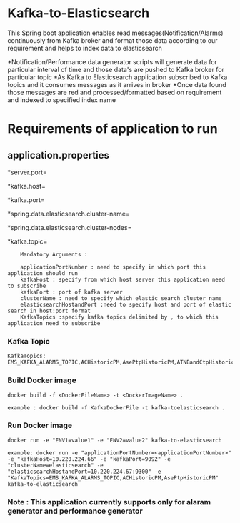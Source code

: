 # Kafka-to-Elasticsearch

This Spring boot application enables read messages(Notification/Alarms) continuously from Kafka broker  and format those data according to our requirement and helps to index data to elasticsearch

*Notification/Performance data generator scripts will generate data for particular interval of time and those data's are pushed to Kafka broker for particular topic 
*As Kafka to Elasticsearch application subscribed to Kafka topics and it consumes messages as it arrives in broker
*Once data found those messages are red and processed/formatted based on requirement and indexed to specified index name

# Requirements of application to run

## application.properties

*server.port=<applicationPortNumber>

*kafka.host=<kafkaHost>

*kafka.port=<kafkaPort>

*spring.data.elasticsearch.cluster-name=<clusterName>

*spring.data.elasticsearch.cluster-nodes=<elasticsearchHostandPort>

*kafka.topic=<KafkaTopics>

```
	Mandatory Arguments : 
	
	applicationPortNumber : need to specify in which port this application should run
	kafkaHost : specify from which host server this application need to subscribe
	kafkaPort : port of kafka server
	clusterName : need to specify which elastic search cluster name
	elasticsearchHostandPort :need to specify host and port of elastic search in host:port format
	KafkaTopics :specify kafka topics delimited by , to which this application need to subscribe
```

### Kafka Topic

```
KafkaTopics: EMS_KAFKA_ALARMS_TOPIC,ACHistoricPM,AsePtpHistoricPM,ATNBandCtpHistoricPM,ATNDchCtpHistoricPM,ATNOCGPTPHistoricPM,ATNOtuClientCtpHistoricPM,ATNTribPtpHistoricPM,BandCtpHistoricPM,BandPtpHistoricPM,BaseScgPtpHistoricPM,BmmOcgPtpHistoricPM,AC_BWPHistoricPM,ETHINTF_BWPHistoricPM,NWINTF_BWPHistoricPM,PW_BWPHistoricPM,CarrierCtpHistoricPM,ChannelCtpHistoricPM,ChassisHistoricPM,CmmOcgPtpHistoricPM,CmmOchPtpHistoricPM,AC_CMHistoricPM,ETHINTF_CMHistoricPM,NWINTF_CMHistoricPM,PW_CMHistoricPM,CxOcgPtpHistoricPM,CxScgPtpHistoricPM,DcfPtpHistoricPM,DchCtpHistoricPM,DigitalWrapperCtpHistoricPM,DsePtpHistoricPM,DtpCtpHistoricPM,EdfaHistoricPM,EthIntfHistoricPM,ExpnPtpHistoricPM,ExpnScgPtpHistoricPM,FANHistoricPM,FbmScgPtpHistoricPM,FcClientCtpHistoricPM,FeedPTPHistoricPM,FlexCarrierCtpHistoricPM,FmmcScgPtpHistoricPM,FmmfScgPtpHistoricPM,FrmScgPtpHistoricPM,FsmScgPtpHistoricPM,GamOcgPtpHistoricPM,GfpTpHistoricPM,GigeClientCtpHistoricPM,GroupTpHistoricPM,IdlerChannelCtpHistoricPM,IdlerPtpHistoricPM,IGccHistoricPM,LmOcgPtpHistoricPM,LmOchPtpHistoricPM,MACHistoricPM,MEPHistoricPM,MSHistoricPM,MxpScgPtpHistoricPM,NativeHistoricPM,NoHeaderHistoricPM,NwIntfHistoricPM,OchCtpHistoricPM,ODU0HistoricPM,ODU1HistoricPM,ODU2HistoricPM,ODU3HistoricPM,ODU4HistoricPM,OduClientCtpHistoricPM,OduFlexHistoricPM,OduKiCtpHistoricPM,OduKtClientCtpHistoricPM,OduKtiCtpHistoricPM,OfxScgPtpHistoricPM,OPSMPtpHistoricPM,OsaPtpHistoricPM,OscCtpHistoricPM,OscPtpHistoricPM,OsctCtpHistoricPM,OtsPtpHistoricPM,OTU0HistoricPM,OTU1HistoricPM,OTU2HistoricPM,OTU3HistoricPM,OTU4HistoricPM,OtuClientCtpHistoricPM,OtuKiCtpHistoricPM,PCSHistoricPM,PEMHistoricPM,PortHistoricPM,PWHistoricPM,RSHistoricPM,SchCtpHistoricPM,SdhClientCtpHistoricPM,SecureChannelHistoricPM,SecureEntityHistoricPM,SonetClientCtpHistoricPM,TribPtpHistoricPM,XtOcgPtpHistoricPM,XtScgPtpHistoricPM

```

### Build Docker image
```
docker build -f <DockerFileName> -t <DockerImageName> .

example : docker build -f KafkaDockerFile -t kafka-toelasticsearch .

```

### Run Docker image
```
docker run -e "ENV1=value1" -e "ENV2=value2" kafka-to-elasticsearch

example: docker run -e "applicationPortNumber=<applicationPortNumber>" -e "kafkaHost=10.220.224.66" -e "kafkaPort=9092" -e "clusterName=elasticsearch" -e "elasticsearchHostandPort=10.220.224.67:9300" -e "KafkaTopics=EMS_KAFKA_ALARMS_TOPIC,ACHistoricPM,AsePtpHistoricPM" kafka-to-elasticsearch
```

### Note : This application currently supports only for alaram generator and performance generator

